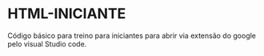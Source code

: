 # HTML-INICIANTE
Código básico para treino para iniciantes para abrir via extensão do google pelo visual Studio code.
